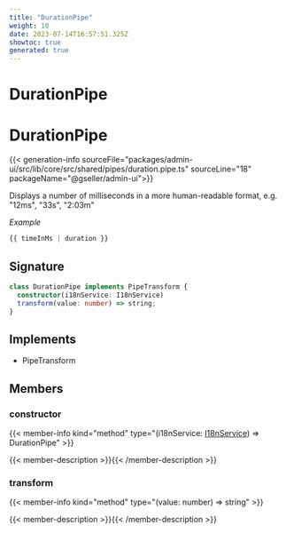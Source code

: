 ```yaml
---
title: "DurationPipe"
weight: 10
date: 2023-07-14T16:57:51.325Z
showtoc: true
generated: true
---
```

<!-- This file was generated from the Vendure source. Do not modify. Instead, re-run the "docs:build" script -->

# DurationPipe
<div class="symbol">


# DurationPipe

{{< generation-info sourceFile="packages/admin-ui/src/lib/core/src/shared/pipes/duration.pipe.ts" sourceLine="18" packageName="@gseller/admin-ui">}}

Displays a number of milliseconds in a more human-readable format,
e.g. "12ms", "33s", "2:03m"

*Example*

```TypeScript
{{ timeInMs | duration }}
```

## Signature

```TypeScript
class DurationPipe implements PipeTransform {
  constructor(i18nService: I18nService)
  transform(value: number) => string;
}
```
## Implements

 * PipeTransform


## Members

### constructor

{{< member-info kind="method" type="(i18nService: <a href='/typescript-api/common/i18n-service#i18nservice'>I18nService</a>) => DurationPipe"  >}}

{{< member-description >}}{{< /member-description >}}

### transform

{{< member-info kind="method" type="(value: number) => string"  >}}

{{< member-description >}}{{< /member-description >}}


</div>
